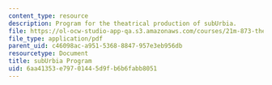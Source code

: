 ```yaml
---
content_type: resource
description: Program for the theatrical production of subUrbia.
file: https://ol-ocw-studio-app-qa.s3.amazonaws.com/courses/21m-873-theater-arts-topics-suburbia-january-iap-2008/6aa41353e79701445d9fb6b6fabb8051_program.pdf
file_type: application/pdf
parent_uid: c46098ac-a951-5368-8847-957e3eb956db
resourcetype: Document
title: subUrbia Program
uid: 6aa41353-e797-0144-5d9f-b6b6fabb8051
---
```


